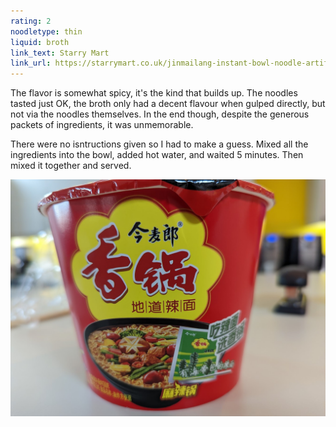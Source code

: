 ```yaml
---
rating: 2
noodletype: thin
liquid: broth
link_text: Starry Mart
link_url: https://starrymart.co.uk/jinmailang-instant-bowl-noodle-artificial-hotpot-with-spicy-beef-flavour-130g.html 
---
```


The flavor is somewhat spicy, it's the kind that builds up.  The noodles tasted just OK, the broth only had a decent flavour when gulped directly, but not via the noodles themselves. In the end though, despite the generous packets of ingredients, it was unmemorable.

There were no isntructions given so I had to make a guess. Mixed all the ingredients into the bowl, added hot water, and waited 5 minutes. Then mixed it together and served.  


![Jinmailang Artificial Hotpot with Spicy Beef Flavour](images/029.jpg)
